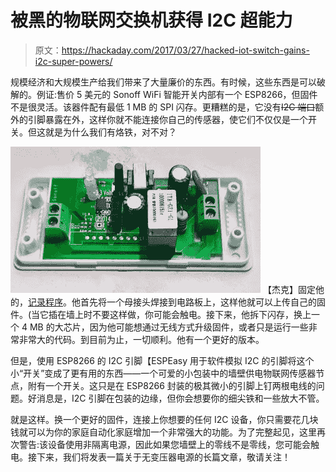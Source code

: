 # 被黑的物联网交换机获得 I2C 超能力

> 原文：<https://hackaday.com/2017/03/27/hacked-iot-switch-gains-i2c-super-powers/>

规模经济和大规模生产给我们带来了大量廉价的东西。有时候，这些东西是可以破解的。例证:售价 5 美元的 Sonoff WiFi 智能开关内部有一个 ESP8266，但固件不是很灵活。该器件配有最低 1 MB 的 SPI 闪存。更糟糕的是，它没有~~I2C 端口~~额外的引脚暴露在外，这样你就不能连接你自己的传感器，使它们不仅仅是一个开关。但这就是为什么我们有烙铁，对不对？

[![](img/dac67be9c0beca05541634f5d2358caf.png)](https://hackaday.com/wp-content/uploads/2017/03/sonoff-switch-pinout.jpg) 【杰克】固定他的，[记录程序](http://www.jackenhack.com/sonoff-switch-i2c/)。他首先将一个母接头焊接到电路板上，这样他就可以上传自己的固件。(当它插在墙上时不要这样做，你可能会触电。接下来，他拆下闪存，换上一个 4 MB 的大芯片，因为他可能想通过无线方式升级固件，或者只是运行一些非常非常大的代码。到目前为止，一切顺利。他有一个更好的版本。

但是，使用 ESP8266 的 I2C 引脚【ESPEasy 用于软件模拟 I2C 的引脚将这个小“开关”变成了更有用的东西——一个可爱的小包装中的墙壁供电物联网传感器节点，附有一个开关。这只是在 ESP8266 封装的极其微小的引脚上钉两根电线的问题。好消息是，I2C 引脚在包装的边缘，但你会想要你的细尖铁和一些放大不管。

就是这样。换一个更好的固件，连接上你想要的任何 I2C 设备，你只需要花几块钱就可以为你的家庭自动化家庭增加一个非常强大的功能。为了完整起见，这里再次警告:该设备使用非隔离电源，因此如果您墙壁上的零线不是零线，您可能会触电。接下来，我们将发表一篇关于无变压器电源的长篇文章，敬请关注！